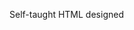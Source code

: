 Self-taught HTML designed
              
 
 
 
      
 
 
                                                                                                                                                                                           